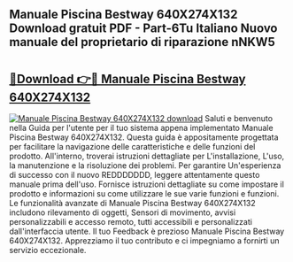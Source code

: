 ## Manuale Piscina Bestway 640X274X132 Download gratuit PDF - Part-6Tu Italiano Nuovo manuale del proprietario di riparazione nNKW5

# <h2><a href="http://dffrqni.blite.top/?on=Manuale+Piscina+Bestway+640X274X132">🔗Download 👉🔴 Manuale Piscina Bestway 640X274X132</a></h2>

[![Manuale Piscina Bestway 640X274X132 download](https://i.imgur.com/lujVjoI.png)](http://dffrqni.blite.top/?on=Manuale+Piscina+Bestway+640X274X132)
Saluti e benvenuto nella Guida per l'utente per il tuo sistema appena implementato Manuale Piscina Bestway 640X274X132. Questa guida è appositamente progettata per facilitare la navigazione delle caratteristiche e delle funzioni del prodotto. All'interno, troverai istruzioni dettagliate per L'installazione, L'uso, la manutenzione e la risoluzione dei problemi. Per garantire Un'esperienza di successo con il nuovo REDDDDDDD, leggere attentamente questo manuale prima dell'uso. Fornisce istruzioni dettagliate su come impostare il prodotto e informazioni su come utilizzare le sue varie funzioni e funzioni. Le funzionalità avanzate di Manuale Piscina Bestway 640X274X132 includono rilevamento di oggetti, Sensori di movimento, avvisi personalizzabili e accesso remoto, tutti accessibili e personalizzati dall'interfaccia utente. Il tuo Feedback è prezioso Manuale Piscina Bestway 640X274X132. Apprezziamo il tuo contributo e ci impegniamo a fornirti un servizio eccezionale.
